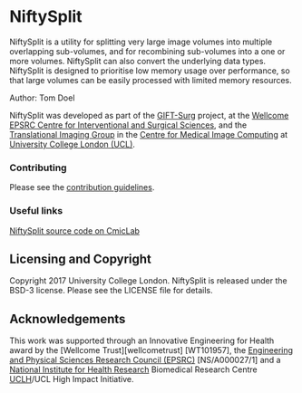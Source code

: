 # NiftySplit

NiftySplit is a utility for splitting very large image volumes into multiple overlapping sub-volumes, and for recombining sub-volumes into a one or more volumes. NiftySplit can also convert the underlying data types.
NiftySplit is designed to prioritise low memory usage over performance, so that large volumes can be easily processed with limited memory resources.


Author: Tom Doel

NiftySplit was developed as part of the [GIFT-Surg][giftsurg] project, at the [Wellcome EPSRC Centre for Interventional and Surgical Sciences][weiss], and the [Translational Imaging Group][tig] in the [Centre for Medical Image Computing][cmic] at [University College London (UCL)][ucl].



### Contributing

Please see the [contribution guidelines](./CONTRIBUTING.md).


### Useful links

[NiftySplit source code on CmicLab][NiftySplit-cmiclab]

[NiftySplit-cmiclab]: https://cmiclab.cs.ucl.ac.uk/GIFT-Surg/NiftySplit


## Licensing and Copyright

Copyright 2017 University College London.
NiftySplit is released under the BSD-3 license. Please see the LICENSE file for details.


## Acknowledgements

This work was supported through an Innovative Engineering for Health award by the [Wellcome Trust][wellcometrust] [WT101957], the [Engineering and Physical Sciences Research Council (EPSRC)][epsrc] [NS/A000027/1] and a [National Institute for Health Research][nihr] Biomedical Research Centre [UCLH][uclh]/UCL High Impact Initiative.

[tig]: http://cmictig.cs.ucl.ac.uk
[giftsurg]: http://www.gift-surg.ac.uk
[cmic]: http://cmic.cs.ucl.ac.uk
[ucl]: http://www.ucl.ac.uk
[uclh]: http://www.uclh.nhs.uk
[weiss]: http://www.ucl.ac.uk/weiss
[wt]: https://wellcome.ac.uk/
[epsrc]: https://www.epsrc.ac.uk/
[nihr]: https://www.nihr.ac.uk/

